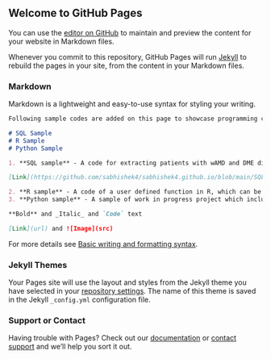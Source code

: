 ## Welcome to GitHub Pages

You can use the [editor on GitHub](https://github.com/sabhishek4/sabhishek4.github.io/edit/main/README.md) to maintain and preview the content for your website in Markdown files.

Whenever you commit to this repository, GitHub Pages will run [Jekyll](https://jekyllrb.com/) to rebuild the pages in your site, from the content in your Markdown files.

### Markdown

Markdown is a lightweight and easy-to-use syntax for styling your writing. 

```markdown
Following sample codes are added on this page to showcase programming capabilities to be eligible for HIDS program at GU

# SQL Sample
# R Sample
# Python Sample

1. **SQL sample** - A code for extracting patients with wAMD and DME diagnosis and subsequently adding features which are required to perform survival analysis on extracted patients 

[Link](https://github.com/sabhishek4/sabhishek4.github.io/blob/main/SQL%20sample%20code%20-%20data%20manipulation.txt)

2. **R sample** - A code of a user defined function in R, which can be used to generate quick descriptive reports
3. **Python sample** - A sample of work in progress project which includes implementation of PCA and clustering to identify high risk Heart failure patients

**Bold** and _Italic_ and `Code` text

[Link](url) and ![Image](src)
```

For more details see [Basic writing and formatting syntax](https://docs.github.com/en/github/writing-on-github/getting-started-with-writing-and-formatting-on-github/basic-writing-and-formatting-syntax).

### Jekyll Themes

Your Pages site will use the layout and styles from the Jekyll theme you have selected in your [repository settings](https://github.com/sabhishek4/sabhishek4.github.io/settings/pages). The name of this theme is saved in the Jekyll `_config.yml` configuration file.

### Support or Contact

Having trouble with Pages? Check out our [documentation](https://docs.github.com/categories/github-pages-basics/) or [contact support](https://support.github.com/contact) and we’ll help you sort it out.
